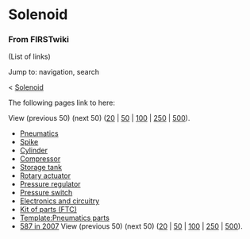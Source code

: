 # Solenoid

### From FIRSTwiki

(List of links)

Jump to: navigation, search

&lt; [Solenoid](/index.php?title=Solenoid&redirect=no "Solenoid" )  

The following pages link to here:

View (previous 50) (next 50)
([20](/index.php?title=Special:Whatlinkshere/Solenoid&limit=20&from=0
"Special:Whatlinkshere/Solenoid" ) |
[50](/index.php?title=Special:Whatlinkshere/Solenoid&limit=50&from=0
"Special:Whatlinkshere/Solenoid" ) |
[100](/index.php?title=Special:Whatlinkshere/Solenoid&limit=100&from=0
"Special:Whatlinkshere/Solenoid" ) |
[250](/index.php?title=Special:Whatlinkshere/Solenoid&limit=250&from=0
"Special:Whatlinkshere/Solenoid" ) |
[500](/index.php?title=Special:Whatlinkshere/Solenoid&limit=500&from=0
"Special:Whatlinkshere/Solenoid" )).

  * [Pneumatics](/index.php/Pneumatics "Pneumatics" )
  * [Spike](/index.php/Spike "Spike" )
  * [Cylinder](/index.php/Cylinder "Cylinder" )
  * [Compressor](/index.php/Compressor "Compressor" )
  * [Storage tank](/index.php/Storage_tank "Storage tank" )
  * [Rotary actuator](/index.php/Rotary_actuator "Rotary actuator" )
  * [Pressure regulator](/index.php/Pressure_regulator "Pressure regulator" )
  * [Pressure switch](/index.php/Pressure_switch "Pressure switch" )
  * [Electronics and circuitry](/index.php/Electronics_and_circuitry "Electronics and circuitry" )
  * [Kit of parts (FTC)](/index.php/Kit_of_parts_%28FTC%29 "Kit of parts \(FTC\)" )
  * [Template:Pneumatics parts](/index.php/Template:Pneumatics_parts "Template:Pneumatics parts" )
  * [587 in 2007](/index.php/587_in_2007 "587 in 2007" )
View (previous 50) (next 50)
([20](/index.php?title=Special:Whatlinkshere/Solenoid&limit=20&from=0
"Special:Whatlinkshere/Solenoid" ) |
[50](/index.php?title=Special:Whatlinkshere/Solenoid&limit=50&from=0
"Special:Whatlinkshere/Solenoid" ) |
[100](/index.php?title=Special:Whatlinkshere/Solenoid&limit=100&from=0
"Special:Whatlinkshere/Solenoid" ) |
[250](/index.php?title=Special:Whatlinkshere/Solenoid&limit=250&from=0
"Special:Whatlinkshere/Solenoid" ) |
[500](/index.php?title=Special:Whatlinkshere/Solenoid&limit=500&from=0
"Special:Whatlinkshere/Solenoid" )).

